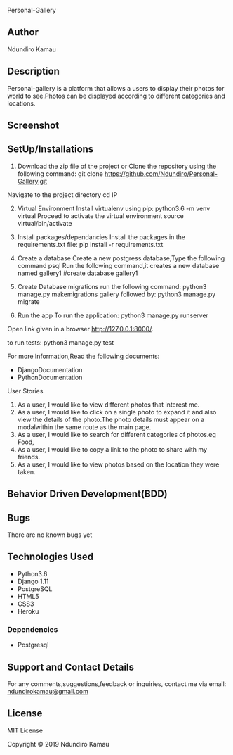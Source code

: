 Personal-Gallery

## Author 
Ndundiro Kamau

## Description

Personal-gallery is a platform that allows a users to display their photos for world to see.Photos can be displayed according to  different categories and locations.

## Screenshot

## SetUp/Installations
1. Download the zip file of the project or Clone the repository using the following command:
git clone https://github.com/Ndundiro/Personal-Gallery.git

Navigate to the project directory
cd IP

2. Virtual Environment
Install virtualenv  using pip:
python3.6 -m venv virtual
Proceed to activate the virtual environment 
source virtual/bin/activate

3. Install packages/dependancies
Install the packages in the requirements.txt file:
pip install -r requirements.txt

4. Create a database
Create a new postgress database,Type the following command
psql
Run the following command,it creates a new database named gallery1
#create database gallery1

5. Create Database migrations
run the following command:
python3 manage.py makemigrations gallery
followed by:
python3 manage.py migrate

6. Run the app
To run the application:
python3 manage.py runserver 

Open link given in a browser http://127.0.0.1:8000/.

to run tests:
python3 manage.py test

For more Information,Read the following documents:

* DjangoDocumentation
* PythonDocumentation

User Stories
1. As a user, I would like to view different photos that interest me.
2. As a user, I would like to click on a single photo to expand it and also view the details of the photo.The photo details must appear on a modalwithin the same route as the main page.
3. As a user, I would like to search for different categories of photos.eg Food,
4. As a user, I would like to copy a link to the photo to share with my friends.
5. As a user, I would like to view photos based on the location they were taken.

## Behavior Driven Development(BDD)

## Bugs
There are no known bugs yet

## Technologies Used
* Python3.6
* Django 1.11
* PostgreSQL
* HTML5
* CSS3
* Heroku

### Dependencies
* Postgresql

## Support and Contact Details
For any comments,suggestions,feedback or inquiries, contact me via email: ndundirokamau@gmail.com

## License
MIT License

Copyright © 2019 Ndundiro Kamau
